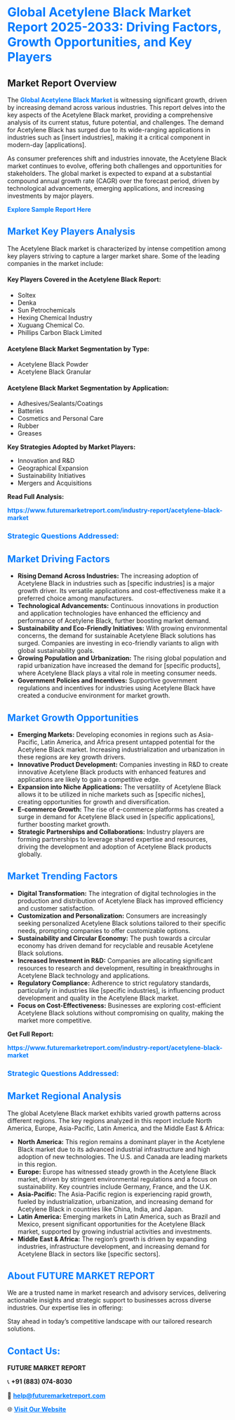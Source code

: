 <h1 style="color: #007BFF;">Global Acetylene Black Market Report 2025-2033: Driving Factors, Growth Opportunities, and Key Players</h1>

<section id="overview">
<h2>Market Report Overview</h2>
<p>The <a href="https://www.futuremarketreport.com/industry-report/acetylene-black-market" style="color: #007BFF; text-decoration: none;"><strong>Global Acetylene Black Market</strong></a> is witnessing significant growth, driven by increasing demand across various industries. This report delves into the key aspects of the Acetylene Black market, providing a comprehensive analysis of its current status, future potential, and challenges. The demand for Acetylene Black has surged due to its wide-ranging applications in industries such as [insert industries], making it a critical component in modern-day [applications].</p>
<p>As consumer preferences shift and industries innovate, the Acetylene Black market continues to evolve, offering both challenges and opportunities for stakeholders. The global market is expected to expand at a substantial compound annual growth rate (CAGR) over the forecast period, driven by technological advancements, emerging applications, and increasing investments by major players.</p>
</section>

<section id="overview">
<p><a href="https://www.futuremarketreport.com/request-sample/reportId=46796" style="color: #007BFF; text-decoration: none;"><strong>Explore Sample Report Here</strong></a></p>
</section>

<section id="key-players">
<h2 style="color: #007BFF;">Market Key Players Analysis</h2>
<p>The Acetylene Black market is characterized by intense competition among key players striving to capture a larger market share. Some of the leading companies in the market include:</p>
<h4>Key Players Covered in the Acetylene Black Report:</h4>
<ul><li>Soltex</li><li>Denka</li><li>Sun Petrochemicals</li><li>Hexing Chemical Industry</li><li>Xuguang Chemical Co.</li><li>Phillips Carbon Black Limited</li></ul>
<h4>Acetylene Black Market Segmentation by Type:</h4>
<ul><li>Acetylene Black Powder</li><li>Acetylene Black Granular</li></ul>

<h4>Acetylene Black Market Segmentation by Application:</h4>
<ul><li>Adhesives/Sealants/Coatings</li><li>Batteries</li><li>Cosmetics and Personal Care</li><li>Rubber</li><li>Greases</li></ul>
<p><strong>Key Strategies Adopted by Market Players:</strong></p>
<ul>
<li>Innovation and R&D</li>
<li>Geographical Expansion</li>
<li>Sustainability Initiatives</li>
<li>Mergers and Acquisitions</li>
</ul>
</section>

<section>
<p><strong>Read Full Analysis: </strong></p><a href="https://www.futuremarketreport.com/industry-report/acetylene-black-market" style="color: #007BFF; text-decoration: none;"><strong>https://www.futuremarketreport.com/industry-report/acetylene-black-market</strong></a>
<h3 style="color: #007BFF;">Strategic Questions Addressed:</h3>
</section>

<section id="driving-factors">
<h2 style="color: #007BFF;">Market Driving Factors</h2>
<ul>
<li><strong>Rising Demand Across Industries:</strong> The increasing adoption of Acetylene Black in industries such as [specific industries] is a major growth driver. Its versatile applications and cost-effectiveness make it a preferred choice among manufacturers.</li>
<li><strong>Technological Advancements:</strong> Continuous innovations in production and application technologies have enhanced the efficiency and performance of Acetylene Black, further boosting market demand.</li>
<li><strong>Sustainability and Eco-Friendly Initiatives:</strong> With growing environmental concerns, the demand for sustainable Acetylene Black solutions has surged. Companies are investing in eco-friendly variants to align with global sustainability goals.</li>
<li><strong>Growing Population and Urbanization:</strong> The rising global population and rapid urbanization have increased the demand for [specific products], where Acetylene Black plays a vital role in meeting consumer needs.</li>
<li><strong>Government Policies and Incentives:</strong> Supportive government regulations and incentives for industries using Acetylene Black have created a conducive environment for market growth.</li>
</ul>
</section>

<section id="growth-opportunities">
<h2 style="color: #007BFF;">Market Growth Opportunities</h2>
<ul>
<li><strong>Emerging Markets:</strong> Developing economies in regions such as Asia-Pacific, Latin America, and Africa present untapped potential for the Acetylene Black market. Increasing industrialization and urbanization in these regions are key growth drivers.</li>
<li><strong>Innovative Product Development:</strong> Companies investing in R&D to create innovative Acetylene Black products with enhanced features and applications are likely to gain a competitive edge.</li>
<li><strong>Expansion into Niche Applications:</strong> The versatility of Acetylene Black allows it to be utilized in niche markets such as [specific niches], creating opportunities for growth and diversification.</li>
<li><strong>E-commerce Growth:</strong> The rise of e-commerce platforms has created a surge in demand for Acetylene Black used in [specific applications], further boosting market growth.</li>
<li><strong>Strategic Partnerships and Collaborations:</strong> Industry players are forming partnerships to leverage shared expertise and resources, driving the development and adoption of Acetylene Black products globally.</li>
</ul>
</section>

<section id="trending-factors">
<h2 style="color: #007BFF;">Market Trending Factors</h2>
<ul>
<li><strong>Digital Transformation:</strong> The integration of digital technologies in the production and distribution of Acetylene Black has improved efficiency and customer satisfaction.</li>
<li><strong>Customization and Personalization:</strong> Consumers are increasingly seeking personalized Acetylene Black solutions tailored to their specific needs, prompting companies to offer customizable options.</li>
<li><strong>Sustainability and Circular Economy:</strong> The push towards a circular economy has driven demand for recyclable and reusable Acetylene Black solutions.</li>
<li><strong>Increased Investment in R&D:</strong> Companies are allocating significant resources to research and development, resulting in breakthroughs in Acetylene Black technology and applications.</li>
<li><strong>Regulatory Compliance:</strong> Adherence to strict regulatory standards, particularly in industries like [specific industries], is influencing product development and quality in the Acetylene Black market.</li>
<li><strong>Focus on Cost-Effectiveness:</strong> Businesses are exploring cost-efficient Acetylene Black solutions without compromising on quality, making the market more competitive.</li>
</ul>
</section>

<section>
<p><strong>Get Full Report: </strong></p><a href="https://www.futuremarketreport.com/industry-report/acetylene-black-market" style="color: #007BFF; text-decoration: none;"><strong>https://www.futuremarketreport.com/industry-report/acetylene-black-market</strong></a>
<h3 style="color: #007BFF;">Strategic Questions Addressed:</h3>
</section>


<section id="regional-analysis">
<h2 style="color: #007BFF;">Market Regional Analysis</h2>
<p>The global Acetylene Black market exhibits varied growth patterns across different regions. The key regions analyzed in this report include North America, Europe, Asia-Pacific, Latin America, and the Middle East & Africa:</p>
<ul>
<li><strong>North America:</strong> This region remains a dominant player in the Acetylene Black market due to its advanced industrial infrastructure and high adoption of new technologies. The U.S. and Canada are leading markets in this region.</li>
<li><strong>Europe:</strong> Europe has witnessed steady growth in the Acetylene Black market, driven by stringent environmental regulations and a focus on sustainability. Key countries include Germany, France, and the U.K.</li>
<li><strong>Asia-Pacific:</strong> The Asia-Pacific region is experiencing rapid growth, fueled by industrialization, urbanization, and increasing demand for Acetylene Black in countries like China, India, and Japan.</li>
<li><strong>Latin America:</strong> Emerging markets in Latin America, such as Brazil and Mexico, present significant opportunities for the Acetylene Black market, supported by growing industrial activities and investments.</li>
<li><strong>Middle East & Africa:</strong> The region’s growth is driven by expanding industries, infrastructure development, and increasing demand for Acetylene Black in sectors like [specific sectors].</li>
</ul>
</section>

<footer>
<h2 style="color: #007BFF;">About FUTURE MARKET REPORT</h2>
<p>We are a trusted name in market research and advisory services, delivering actionable insights and strategic support to businesses across diverse industries. Our expertise lies in offering:</p>

<p>Stay ahead in today’s competitive landscape with our tailored research solutions.</p>

<h2 style="color: #007BFF;">Contact Us:</h2>
<p><strong>FUTURE MARKET REPORT</strong></p>
<p>📞 <strong>+91 (883) 074-8030</strong></p>
<p>📧 <strong><a href="mailto:help@futuremarketreport.com" style="color: #007BFF;">help@futuremarketreport.com</a></strong></p>
<p>🌐 <strong><a href="https://www.futuremarketreport.com/" style="color: #007BFF;">Visit Our Website</a></strong></p>
</footer>